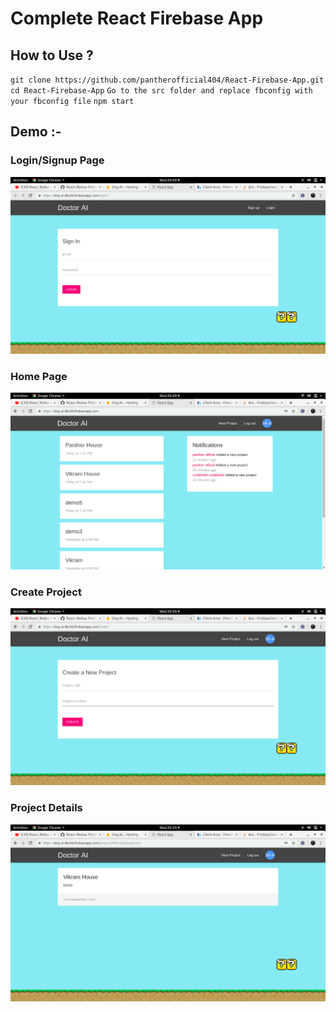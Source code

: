 # Complete React Firebase App

## How to Use ?

`git clone https://github.com/pantherofficial404/React-Firebase-App.git`
`cd React-Firebase-App`
`Go to the src folder and replace fbconfig with your fbconfig file`
`npm start`

## Demo :- 

### Login/Signup Page
![login](https://raw.githubusercontent.com/pantherofficial404/React-Firebase-App/master/Images/Screenshot%20from%202019-06-26%2020-09-25.png)

### Home Page
![home](https://raw.githubusercontent.com/pantherofficial404/React-Firebase-App/master/Images/Screenshot%20from%202019-06-26%2020-09-41.png)

### Create Project
![createProject](https://raw.githubusercontent.com/pantherofficial404/React-Firebase-App/master/Images/Screenshot%20from%202019-06-26%2020-09-46.png)

### Project Details
![projectDetails](https://raw.githubusercontent.com/pantherofficial404/React-Firebase-App/master/Images/Screenshot%20from%202019-06-26%2020-10-01.png)

